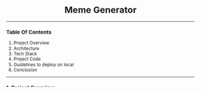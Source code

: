 <svg fill="none" viewBox="0 0 600 300" width="600" height="300" xmlns="http://www.w3.org/2000/svg">
  <foreignObject x="0" y="0" width="600" height="300"> 
  <div xmlns="http://www.w3.org/1999/xhtml">
      <h1  align="center" >Meme Generator</h1>
    </div>

---
<div>
  <h3>Table Of Contents</h3>
  <ol>
     <li>Project Overview</li>
    <li>Architecture</li>
    <li>Tech Stack</li>
    <li>Project Code</li>
    <li>Guidelines to deploy on local</li>
    <li>Conclusion</li>
  </ol>
</div>

  ---
<div>
    <h3 font="bold">1. Project Overview </h3>
    <br>
    <p text='justify'>
      Full-stack web application that allows users to generate, customize, and share memes dynamically. Built using React, Flask, and Supabase, the app lets users browse meme templates, edit text directly on images, and download or share the final meme. The system also supports user authentication and image-based editing functionalities. A tightly coupled architecture ensures quick interaction between frontend and backend while maintaining modular components for scalability.
    </p>
</div>

---

<div>
  <h3>2. Architecture</h3>
 <img src="https://github.com/Shwetha-75/image/blob/f9949fa3f5817a93c14410affc30045fc3376830/meme-ppt.png?raw=true"/>
</div>
<div>
</div>

---

  <h3>3. Tech Stack</h3>
  
  |Phase | Tech |
  |------- |------|
  |Frontend| Reactjs |
  |Backend | Node js, OAuth SignIn |
  |Databse |Supabase |
  |Testing | jest, postman |
  |Deloyement | render, vercel|

  ---

  <div>
      <h3>4. Project Code</h3>

  |Services | Code Link |
  |------- |------|
  |Frontend| <a href="https://github.com/Shwetha-75/Meme-Generator-View.git" target="_blank">Link</a> |
  |Backend | <a href="https://github.com/Shwetha-75/Meme-Generator-Backend.git" target="_blank">Link</a> |
    
  </div>

  ---
  <div>
    <h3>5. Guidelines to deploy on local </h3>
  </div>
   <p>Clone the repository</p>
   
   ~~~
    git clone https://github.com/Shwetha-75/Budget-Tracker-View.git](https://github.com/Shwetha-75/meme-web-app.git
   ~~~

   <p>For view install lastest version & integrate it with vite (Optional : you can use any flavours of js and frameworks)</p>

   ~~~
     npm create vite@latest
   ~~~
   <p>Install node modules</p>

   ~~~
    npm i
   ~~~
   <p>For Backend services install node js</p>
   
   ~~~
    npm init
   ~~~
   ~~~
    npm i express cors nodemon 
   ~~~

  ---
  
  <h3>6. Conclusion</h3>
  <div>
    <ul>
      <li>Contributors : Shwetha K (Design, Develeopment, Deployment)</li>
      <li>**Note : No fixed timeline, the project is under development.</li>
    </ul>
  </div>
  <p>"Woohoo!" 🎉 you have completed the installation, now you can work on the project to implement your own ideas</p>
 </div>
  </foreignObject>
</svg>
